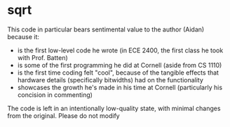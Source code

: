 # sqrt

This code in particular bears sentimental value to the author (Aidan)
because it:

 - is the first low-level code he wrote (in ECE 2400, the first class
   he took with Prof. Batten)
 - is some of the first programming he did at Cornell (aside from CS 1110)
 - is the first time coding felt "cool", because of the tangible effects
   that hardware details (specifically bitwidths) had on the functionality
 - showcases the growth he's made in his time at Cornell (particularly
   his concision in commenting)

The code is left in an intentionally low-quality state, with minimal
changes from the original. Please do not modify
